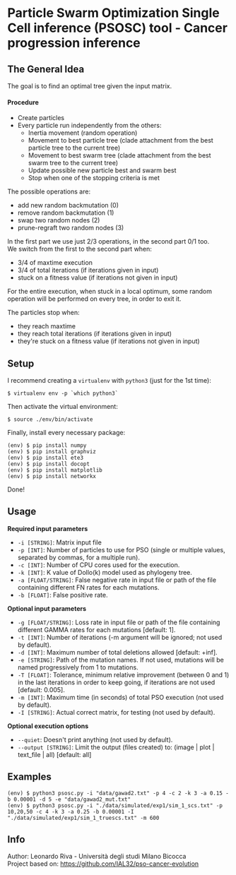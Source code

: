 # Particle Swarm Optimization Single Cell inference (PSOSC) tool - Cancer progression inference


## The General Idea
The goal is to find an optimal tree given the input matrix.

#### Procedure
  - Create particles
  - Every particle run independently from the others:
      - Inertia movement (random operation)
      - Movement to best particle tree (clade attachment from the best particle tree to the current tree)
      - Movement to best swarm tree (clade attachment from the best swarm tree to the current tree)
      - Update possible new particle best and swarm best
      - Stop when one of the stopping criteria is met

The possible operations are:
  - add new random backmutation (0)
  - remove random backmutation (1)
  - swap two random nodes (2)
  - prune-regraft two random nodes (3)

In the first part we use just 2/3 operations, in the second part 0/1 too.\
We switch from the first to the second part when:
  - 3/4 of maxtime execution
  - 3/4 of total iterations (if iterations given in input)
  - stuck on a fitness value (if iterations not given in input)

For the entire execution, when stuck in a local optimum, some random operation will be performed on every tree, in order to exit it.

The particles stop when:
  - they reach maxtime
  - they reach total iterations (if iterations given in input)
  - they're stuck on a fitness value (if iterations not given in input)


## Setup
I recommend creating a `virtualenv` with `python3` (just for the 1st time):
```shell
$ virtualenv env -p `which python3`
```

Then activate the virtual environment:
```shell
$ source ./env/bin/activate
```

Finally, install every necessary package:
```shell
(env) $ pip install numpy
(env) $ pip install graphviz
(env) $ pip install ete3
(env) $ pip install docopt
(env) $ pip install matplotlib
(env) $ pip install networkx
```

Done!


## Usage
**Required input parameters**
- `-i [STRING]`: Matrix input file
- `-p [INT]`: Number of particles to use for PSO (single or multiple values, separated by commas, for a multiple run).
- `-c [INT]`: Number of CPU cores used for the execution.
- `-k [INT]`: K value of Dollo(k) model used as phylogeny tree.
- `-a [FLOAT/STRING]`: False negative rate in input file or path of the file containing different FN rates for each mutations.
- `-b [FLOAT]`: False positive rate.

**Optional input parameters**
- `-g [FLOAT/STRING]`: Loss rate in input file or path of the file containing different GAMMA rates for each mutations [default: 1].
- `-t [INT]`: Number of iterations (-m argument will be ignored; not used by default).
- `-d [INT]`: Maximum number of total deletions allowed [default: +inf].
- `-e [STRING]`: Path of the mutation names. If not used, mutations will be named progressively from 1 to mutations.
- `-T [FLOAT]`: Tolerance, minimum relative improvement (between 0 and 1) in the last iterations in order to keep going, if iterations are not used [default: 0.005].
- `-m [INT]`: Maximum time (in seconds) of total PSO execution (not used by default).
- `-I [STRING]`: Actual correct matrix, for testing (not used by default).

**Optional execution options**
- `--quiet`: Doesn't print anything (not used by default).
- `--output [STRING]`: Limit the output (files created) to: (image | plot | text_file | all) [default: all]


## Examples
```shell
(env) $ python3 psosc.py -i "data/gawad2.txt" -p 4 -c 2 -k 3 -a 0.15 -b 0.00001 -d 5 -e "data/gawad2_mut.txt"
(env) $ python3 psosc.py -i "./data/simulated/exp1/sim_1_scs.txt" -p 10,20,50 -c 4 -k 3 -a 0.25 -b 0.00001 -I "./data/simulated/exp1/sim_1_truescs.txt" -m 600
```


## Info
Author: Leonardo Riva - Università degli studi Milano Bicocca\
Project based on: https://github.com/IAL32/pso-cancer-evolution
